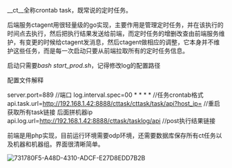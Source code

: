 __ct__全称crontab task，既常说的定时任务。

后端服务ctagent用很轻量级的go实现，主要作用是管理定时任务，并在该执行的时间点去执行，然后把执行结果发送给前端，而定时任务的增删改查由前端服务维护，有变更的时候给ctagent发消息，然后ctagent做相应的调整，它本身并不维护这些任务，而是每一次启动只要从前端拉取所有的定时任务信息。

启动只需要*bash start_prod.sh*，记得修改log的配置路径

配置文件解释

server.port=889  //端口
log.interval.spec=00 * * * *  //任务crontab格式
api.task.url=http://192.168.1.42:8888/cttask/cttask/task/api?host_ip=  //重启获取所有task链接  后面拼机器ip
api.log.url=http://192.168.1.42:8888/cttask/tasklog/api //post执行结果链接



前端是用php实现，目前运行环境需要odp环境，还需要数据库保存所有ct任务以及机器和机器组。界面很清晰简单。

![731780F5-A48D-4310-ADCF-E27D8EDD7B2B](C:\Users\yougth\Desktop\731780F5-A48D-4310-ADCF-E27D8EDD7B2B.JPG)